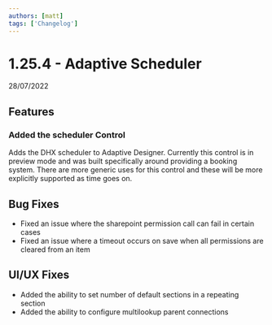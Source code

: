 ```yaml
---
authors: [matt]
tags: ['Changelog']
---
```


# 1.25.4 - Adaptive Scheduler
28/07/2022

## Features 

### Added the scheduler Control

Adds the DHX scheduler to Adaptive Designer. Currently this control is in preview mode and was built specifically around providing a booking system. There are more generic uses for this control and these will be more explicitly supported as time goes on. 

## Bug Fixes

- Fixed an issue where the sharepoint permission call can fail in certain cases
- Fixed an issue where a timeout occurs on save when all permissions are cleared from an item

## UI/UX Fixes

- Added the ability to set number of default sections in a repeating section
- Added the ability to configure multilookup parent connections